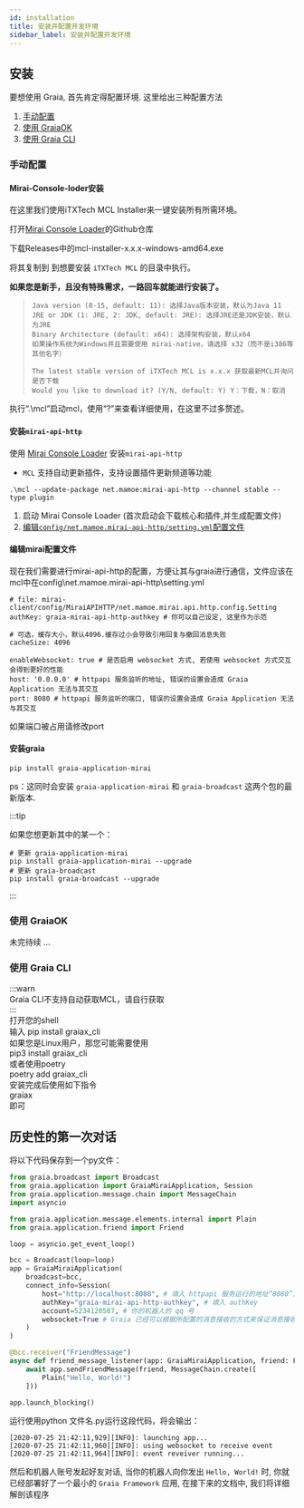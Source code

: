 ```yaml
---
id: installation
title: 安装并配置开发环境
sidebar_label: 安装并配置开发环境
---
```


## 安装

要想使用 Graia, 首先肯定得配置环境. 这里给出三种配置方法

1. [手动配置](#手动配置)
2. [使用 GraiaOK](#使用-graiaok)
3. [使用 Graia CLI](#使用-graia-cli)


### 手动配置

#### Mirai-Console-loder安装
在这里我们使用iTXTech MCL Installer来一键安装所有所需环境。

打开[Mirai Console Loader](https://github.com/iTXTech/mcl-installer)的Github仓库

下载Releases中的mcl-installer-x.x.x-windows-amd64.exe

将其复制到 到想要安装 `iTXTech MCL` 的目录中执行。

**如果您是新手，且没有特殊需求，一路回车就能进行安装了。**

> ```
> Java version (8-15, default: 11): 选择Java版本安装，默认为Java 11
> JRE or JDK (1: JRE, 2: JDK, default: JRE): 选择JRE还是JDK安装，默认为JRE
> Binary Architecture (default: x64): 选择架构安装，默认x64
> 如果操作系统为Windows并且需要使用 mirai-native，请选择 x32（而不是i386等其他名字）
> 
> The latest stable version of iTXTech MCL is x.x.x 获取最新MCL并询问是否下载
> Would you like to download it? (Y/N, default: Y) Y：下载，N：取消
> ```

执行“.\mcl”启动mcl，使用“?”来查看详细使用，在这里不过多赘述。

#### 安装`mirai-api-http`

使用 [Mirai Console Loader](https://github.com/iTXTech/mirai-console-loader) 安装`mirai-api-http`

- `MCL` 支持自动更新插件，支持设置插件更新频道等功能

```
.\mcl --update-package net.mamoe:mirai-api-http --channel stable --type plugin
```
1. 启动 Mirai Console Loader (首次启动会下载核心和插件,并生成配置文件)
2. [编辑`config/net.mamoe.mirai-api-http/setting.yml`配置文件](#编辑mirai配置文件)

#### 编辑mirai配置文件

现在我们需要进行mirai-api-http的配置，方便让其与graia进行通信，文件应该在mcl中在config\net.mamoe.mirai-api-http\setting.yml

```
# file: mirai-client/config/MiraiAPIHTTP/net.mamoe.mirai.api.http.config.Setting
authKey: graia-mirai-api-http-authkey # 你可以自己设定, 这里作为示范

# 可选，缓存大小，默认4096.缓存过小会导致引用回复与撤回消息失败
cacheSize: 4096

enableWebsocket: true # 是否启用 websocket 方式, 若使用 websocket 方式交互会得到更好的性能
host: '0.0.0.0' # httpapi 服务监听的地址, 错误的设置会造成 Graia Application 无法与其交互
port: 8080 # httpapi 服务监听的端口, 错误的设置会造成 Graia Application 无法与其交互
```

如果端口被占用请修改port

#### 安装graia

```
pip install graia-application-mirai
```

ps：这同时会安装 `graia-application-mirai` 和 `graia-broadcast` 这两个包的最新版本.

:::tip

如果您想更新其中的某一个：

```
# 更新 graia-application-mirai
pip install graia-application-mirai --upgrade
# 更新 graia-broadcast
pip install graia-broadcast --upgrade
```

:::

### 使用 GraiaOK

未完待续 ...

### 使用 Graia CLI

:::warn  
Graia CLI不支持自动获取MCL，请自行获取  
:::  
打开您的shell  
输入 pip install graiax_cli  
如果您是Linux用户，那您可能需要使用  
pip3 install graiax_cli  
或者使用poetry  
poetry add graiax_cli  
安装完成后使用如下指令  
graiax  
即可

## 历史性的第一次对话

将以下代码保存到一个py文件：

```python
from graia.broadcast import Broadcast
from graia.application import GraiaMiraiApplication, Session
from graia.application.message.chain import MessageChain
import asyncio

from graia.application.message.elements.internal import Plain
from graia.application.friend import Friend

loop = asyncio.get_event_loop()

bcc = Broadcast(loop=loop)
app = GraiaMiraiApplication(
    broadcast=bcc,
    connect_info=Session(
        host="http://localhost:8080", # 填入 httpapi 服务运行的地址“8080”为您所写的port
        authKey="graia-mirai-api-http-authkey", # 填入 authKey
        account=5234120587, # 你的机器人的 qq 号
        websocket=True # Graia 已经可以根据所配置的消息接收的方式来保证消息接收部分的正常运作.
    )
)

@bcc.receiver("FriendMessage")
async def friend_message_listener(app: GraiaMiraiApplication, friend: Friend):
    await app.sendFriendMessage(friend, MessageChain.create([
        Plain("Hello, World!")
    ]))

app.launch_blocking()
```

运行使用python 文件名.py运行这段代码，将会输出：

```
[2020-07-25 21:42:11,929][INFO]: launching app...
[2020-07-25 21:42:11,960][INFO]: using websocket to receive event
[2020-07-25 21:42:11,964][INFO]: event reveiver running...
```

然后和机器人账号发起好友对话, 当你的机器人向你发出 `Hello, World!` 时, 你就已经部署好了一个最小的 `Graia Framework` 应用, 在接下来的文档中, 我们将详细解剖该程序
